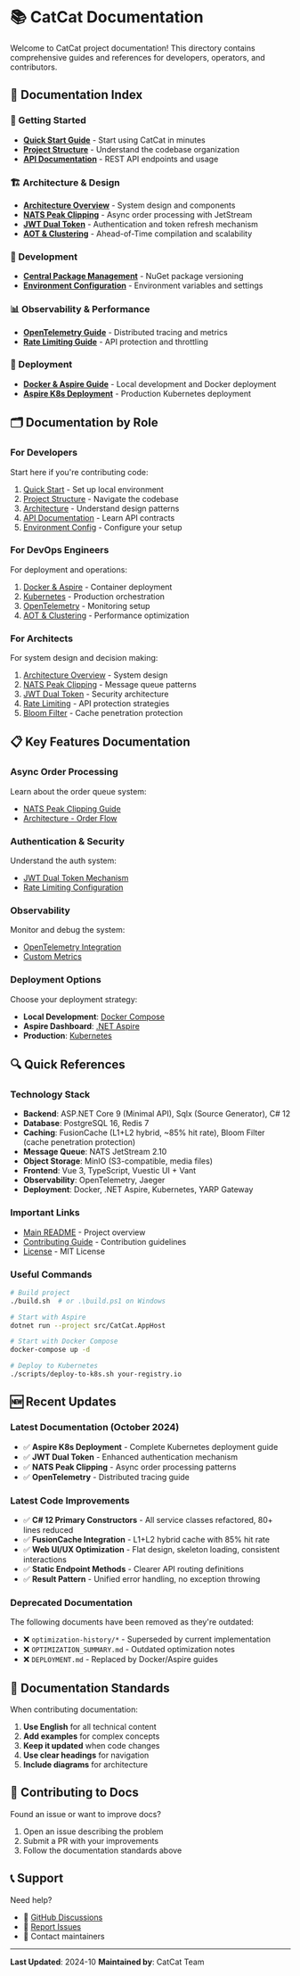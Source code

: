 # 📚 CatCat Documentation

Welcome to CatCat project documentation! This directory contains comprehensive guides and references for developers, operators, and contributors.

## 📖 Documentation Index

### 🚀 Getting Started
- **[Quick Start Guide](../README.md#⚡-快速开始)** - Start using CatCat in minutes
- **[Project Structure](PROJECT_STRUCTURE.md)** - Understand the codebase organization
- **[API Documentation](API.md)** - REST API endpoints and usage

### 🏗️ Architecture & Design
- **[Architecture Overview](ARCHITECTURE.md)** - System design and components
- **[NATS Peak Clipping](NATS_PEAK_CLIPPING.md)** - Async order processing with JetStream
- **[JWT Dual Token](JWT_DUAL_TOKEN.md)** - Authentication and token refresh mechanism
- **[AOT & Clustering](AOT_AND_CLUSTER.md)** - Ahead-of-Time compilation and scalability

### 🔧 Development
- **[Central Package Management](CENTRAL_PACKAGE_MANAGEMENT.md)** - NuGet package versioning
- **[Environment Configuration](ENVIRONMENT.md)** - Environment variables and settings

### 📊 Observability & Performance
- **[OpenTelemetry Guide](OPENTELEMETRY_GUIDE.md)** - Distributed tracing and metrics
- **[Rate Limiting Guide](RATE_LIMITING_GUIDE.md)** - API protection and throttling

### 🚢 Deployment
- **[Docker & Aspire Guide](DOCKER_ASPIRE_GUIDE.md)** - Local development and Docker deployment
- **[Aspire K8s Deployment](ASPIRE_K8S_DEPLOYMENT.md)** - Production Kubernetes deployment

## 🗂️ Documentation by Role

### For Developers
Start here if you're contributing code:
1. [Quick Start](../README.md#⚡-快速开始) - Set up local environment
2. [Project Structure](PROJECT_STRUCTURE.md) - Navigate the codebase
3. [Architecture](ARCHITECTURE.md) - Understand design patterns
4. [API Documentation](API.md) - Learn API contracts
5. [Environment Config](ENVIRONMENT.md) - Configure your setup

### For DevOps Engineers
For deployment and operations:
1. [Docker & Aspire](DOCKER_ASPIRE_GUIDE.md) - Container deployment
2. [Kubernetes](ASPIRE_K8S_DEPLOYMENT.md) - Production orchestration
3. [OpenTelemetry](OPENTELEMETRY_GUIDE.md) - Monitoring setup
4. [AOT & Clustering](AOT_AND_CLUSTER.md) - Performance optimization

### For Architects
For system design and decision making:
1. [Architecture Overview](ARCHITECTURE.md) - System design
2. [NATS Peak Clipping](NATS_PEAK_CLIPPING.md) - Message queue patterns
3. [JWT Dual Token](JWT_DUAL_TOKEN.md) - Security architecture
4. [Rate Limiting](RATE_LIMITING_GUIDE.md) - API protection strategies
5. [Bloom Filter](BLOOM_FILTER_GUIDE.md) - Cache penetration protection

## 📋 Key Features Documentation

### Async Order Processing
Learn about the order queue system:
- [NATS Peak Clipping Guide](NATS_PEAK_CLIPPING.md)
- [Architecture - Order Flow](ARCHITECTURE.md#订单流程)

### Authentication & Security
Understand the auth system:
- [JWT Dual Token Mechanism](JWT_DUAL_TOKEN.md)
- [Rate Limiting Configuration](RATE_LIMITING_GUIDE.md)

### Observability
Monitor and debug the system:
- [OpenTelemetry Integration](OPENTELEMETRY_GUIDE.md)
- [Custom Metrics](OPENTELEMETRY_GUIDE.md#custom-metrics)

### Deployment Options
Choose your deployment strategy:
- **Local Development**: [Docker Compose](DOCKER_ASPIRE_GUIDE.md#docker-compose-部署)
- **Aspire Dashboard**: [.NET Aspire](DOCKER_ASPIRE_GUIDE.md#aspire-orchestration)
- **Production**: [Kubernetes](ASPIRE_K8S_DEPLOYMENT.md)

## 🔍 Quick References

### Technology Stack
- **Backend**: ASP.NET Core 9 (Minimal API), Sqlx (Source Generator), C# 12
- **Database**: PostgreSQL 16, Redis 7
- **Caching**: FusionCache (L1+L2 hybrid, ~85% hit rate), Bloom Filter (cache penetration protection)
- **Message Queue**: NATS JetStream 2.10
- **Object Storage**: MinIO (S3-compatible, media files)
- **Frontend**: Vue 3, TypeScript, Vuestic UI + Vant
- **Observability**: OpenTelemetry, Jaeger
- **Deployment**: Docker, .NET Aspire, Kubernetes, YARP Gateway

### Important Links
- [Main README](../README.md) - Project overview
- [Contributing Guide](../CONTRIBUTING.md) - Contribution guidelines
- [License](../LICENSE) - MIT License

### Useful Commands
```bash
# Build project
./build.sh  # or .\build.ps1 on Windows

# Start with Aspire
dotnet run --project src/CatCat.AppHost

# Start with Docker Compose
docker-compose up -d

# Deploy to Kubernetes
./scripts/deploy-to-k8s.sh your-registry.io
```

## 🆕 Recent Updates

### Latest Documentation (October 2024)
- ✅ **Aspire K8s Deployment** - Complete Kubernetes deployment guide
- ✅ **JWT Dual Token** - Enhanced authentication mechanism
- ✅ **NATS Peak Clipping** - Async order processing patterns
- ✅ **OpenTelemetry** - Distributed tracing guide

### Latest Code Improvements
- ✅ **C# 12 Primary Constructors** - All service classes refactored, 80+ lines reduced
- ✅ **FusionCache Integration** - L1+L2 hybrid cache with 85% hit rate
- ✅ **Web UI/UX Optimization** - Flat design, skeleton loading, consistent interactions
- ✅ **Static Endpoint Methods** - Clearer API routing definitions
- ✅ **Result Pattern** - Unified error handling, no exception throwing

### Deprecated Documentation
The following documents have been removed as they're outdated:
- ❌ `optimization-history/*` - Superseded by current implementation
- ❌ `OPTIMIZATION_SUMMARY.md` - Outdated optimization notes
- ❌ `DEPLOYMENT.md` - Replaced by Docker/Aspire guides

## 📝 Documentation Standards

When contributing documentation:
1. **Use English** for all technical content
2. **Add examples** for complex concepts
3. **Keep it updated** when code changes
4. **Use clear headings** for navigation
5. **Include diagrams** for architecture

## 🤝 Contributing to Docs

Found an issue or want to improve docs?
1. Open an issue describing the problem
2. Submit a PR with your improvements
3. Follow the documentation standards above

## 📞 Support

Need help?
- 💬 [GitHub Discussions](https://github.com/your-org/CatCat/discussions)
- 🐛 [Report Issues](https://github.com/your-org/CatCat/issues)
- 📧 Contact maintainers

---

**Last Updated**: 2024-10
**Maintained by**: CatCat Team

